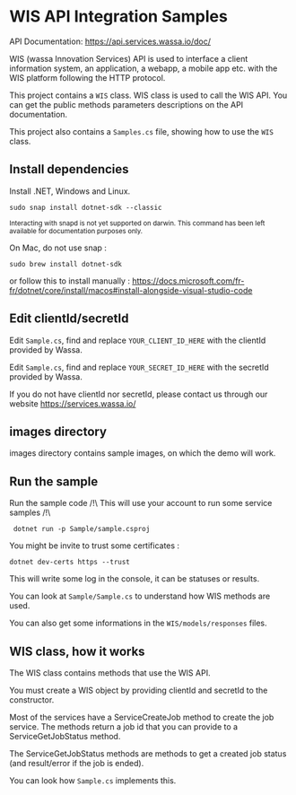 # WIS API Integration Samples

API Documentation: https://api.services.wassa.io/doc/

WIS (wassa Innovation Services) API is used to interface a client information system, an application, a webapp, a mobile app etc. with the WIS platform following the HTTP protocol.

This project contains a `WIS` class. WIS class is used to call the WIS API. You can get the public methods parameters descriptions on the API documentation.

This project also contains a `Samples.cs` file, showing how to use the `WIS` class.

## Install dependencies

Install .NET, Windows and Linux.

```
sudo snap install dotnet-sdk --classic
```

<sub>Interacting with snapd is not yet supported on darwin. This command has been left available for documentation purposes only.</sub>

On Mac, do not use snap :

```
sudo brew install dotnet-sdk
```

or follow this to install manually : https://docs.microsoft.com/fr-fr/dotnet/core/install/macos#install-alongside-visual-studio-code

## Edit clientId/secretId

Edit `Sample.cs`, find and replace `YOUR_CLIENT_ID_HERE` with the clientId provided by Wassa.

Edit `Sample.cs`, find and replace `YOUR_SECRET_ID_HERE` with the secretId provided by Wassa.

If you do not have clientId nor secretId, please contact us through our website https://services.wassa.io/

## images directory

images directory contains sample images, on which the demo will work.

## Run the sample

Run the sample code /!\ This will use your account to run some service samples /!\

```
 dotnet run -p Sample/sample.csproj
```

You might be invite to trust some certificates :

``` 
dotnet dev-certs https --trust
```

This will write some log in the console, it can be statuses or results.

You can look at `Sample/Sample.cs` to understand how WIS methods are used.

You can also get some informations in the `WIS/models/responses` files.

## WIS class, how it works

The WIS class contains methods that use the WIS API.

You must create a WIS object by providing clientId and secretId to the constructor.

Most of the services have a ServiceCreateJob method to create the job service. The methods return a job id that you can provide to a ServiceGetJobStatus method.

The ServiceGetJobStatus methods are methods to get a created job status (and result/error if the job is ended).

You can look how `Sample.cs` implements this.
